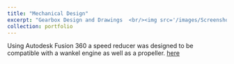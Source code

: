 ```yaml
---
title: "Mechanical Design"
excerpt: "Gearbox Design and Drawings  <br/><img src='/images/Screenshot from 2023-10-27 18-44-59.png'> <br/><img src='/images/Screenshot from 2023-10-27 18-43-42.png'><br/>"
collection: portfolio
---
```


Using Autodesk Fusion 360 a speed reducer was designed to be compatible with a wankel engine as well as a propeller. [here](annotated-Mech_Design_B_Group_40_Assembly_Drawings.pdf)
